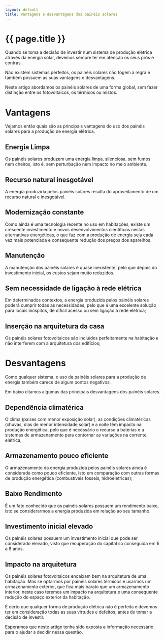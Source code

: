 ```yaml
---
layout: default
title: Vantagens e desvantagens dos painéis solares
---
```


#  {{ page.title }}

Quando se toma a decisão de investir num sistema de produção elétrica através da energia solar, devemos sempre ter em atenção os seus prós e contras.

Não existem sistemas perfeitos, os painéis solares não fogem à regra e também possuem as suas vantagens e desvantagens.

Neste artigo abordamos os painéis solares de uma forma global, sem fazer distinção entre os fotovoltaicos, os térmicos ou mistos.

# Vantagens

Vejamos então quais são as principais vantagens do uso dos painéis solares para a produção de energia elétrica.

## Energia Limpa

Os painéis solares produzem uma energia limpa, silenciosa, sem fumos nem cheiros, isto é, sem perturbação nem impacto no meio ambiente.

## Recurso natural inesgotável

A energia produzida pelos painéis solares resulta do aproveitamento de um recurso natural e inesgotável.

## Modernização constante

Como ainda é uma tecnologia recente no uso em habitações, existe um crescente investimento e novos desenvolvimentos científicos nestas alternativas energéticas, o que faz com a produção de energia seja cada vez mais potenciada e consequente redução dos preços dos aparelhos.

## Manutenção

A manutenção dos painéis solares é quase inexistente, pelo que depois do investimento inicial, os custos sejam muito reduzidos.

## Sem necessidade de ligação à rede elétrica

Em determinados contextos, a energia produzida pelos painéis solares poderá cumprir todas as necessidades, pelo que é uma excelente solução para locais inóspitos, de difícil acesso ou sem ligação à rede elétrica;

## Inserção na arquitetura da casa

Os painéis solares fotovoltaicos são incluídos perfeitamente na habitação e não interferem com a arquitetura dos edifícios;

# Desvantagens

Como qualquer sistema, o uso de painéis solares para a produção de energia também carece de algum pontos negativos.

Em baixo citamos algumas das principais desvantagens dos painéis solares.

## Dependência climatérica

O clima (países com menor exposição solar),  as condições climatéricas (chuvas, dias de menor intensidade solar) e a noite têm impacto na produção energética, pelo que é necessário o recurso a baterias e a sistemas de armazenamento para contornar as variações na corrente elétrica;

## Armazenamento pouco eficiente

O armazenamento da energia produzida pelos painéis solares ainda é considerada como pouco eficiente, isto em comparação com outras formas de produção energética (combustíveis fosseis, hidroelétricas);

## Baixo Rendimento

É um fato conhecido que os painéis solares possuem um rendimento baixo, isto se considerarmos a energia produzida em relação ao seu tamanho.

## Investimento inicial elevado

Os painéis solares possuem um investimento inicial que pode ser considerado elevado, visto que recuperação do capital só conseguida em 6 a 8 anos.

## Impacto na arquitetura

Os painéis solares fotovoltaicos encaixam bem na arquitetura de uma habitação. Mas se optarmos por painéis solares térmicos e usarmos um armazenamento exterior, que fica mais barato que um armazenamento interior, neste caso teremos um impacto na arquitetura e uma consequente redução do espaço exterior da habitação.

É certo que qualquer forma de produção elétrica não é perfeita e devemos ter em consideração todas as suas virtudes e defeitos, antes de tomar a decisão de investir.

Esperamos que neste artigo tenha sido exposta a informação necessário para o ajudar a decidir nessa questão.

